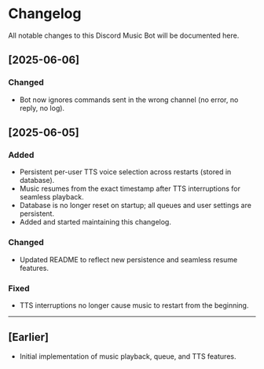 # Changelog

All notable changes to this Discord Music Bot will be documented here.

## [2025-06-06]
### Changed
- Bot now ignores commands sent in the wrong channel (no error, no reply, no log).

## [2025-06-05]
### Added
- Persistent per-user TTS voice selection across restarts (stored in database).
- Music resumes from the exact timestamp after TTS interruptions for seamless playback.
- Database is no longer reset on startup; all queues and user settings are persistent.
- Added and started maintaining this changelog.

### Changed
- Updated README to reflect new persistence and seamless resume features.

### Fixed
- TTS interruptions no longer cause music to restart from the beginning.

---

## [Earlier]
- Initial implementation of music playback, queue, and TTS features.
